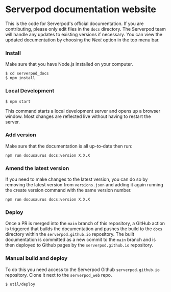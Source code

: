 # Serverpod documentation website
This is the code for Serverpod's official documentation. If you are contributing, please only edit files in the `docs` directory. The Serverpod team will handle any updates to existing versions if necessary. You can view the updated documentation by choosing the _Next_ option in the top menu bar.


### Install
Make sure that you have Node.js installed on your computer.

```
$ cd serverpod_docs
$ npm install
```

### Local Development

```
$ npm start
```

This command starts a local development server and opens up a browser window. Most changes are reflected live without having to restart the server.

### Add version

Make sure that the documentation is all up-to-date then run:

```
npm run docusaurus docs:version X.X.X
```

### Amend the latest version

If you need to make changes to the latest version, you can do so by removing the latest version from `versions.json` and adding it again running the create version command with the same version number.

```
npm run docusaurus docs:version X.X.X
```

### Deploy

Once a PR is merged into the `main` branch of this repository, a GitHub action is triggered that builds the documentation and pushes the build to the `docs` directory within the `serverpod.github.io` repository. The built documentation is committed as a new commit to the `main` branch and is then deployed to Github pages by the `serverpod.github.io` repository.

### Manual build and deploy

To do this you need access to the Serverpod Github `serverpod.github.io` repository. Clone it next to the `serverpod_web` repo.

```
$ util/deploy
```
